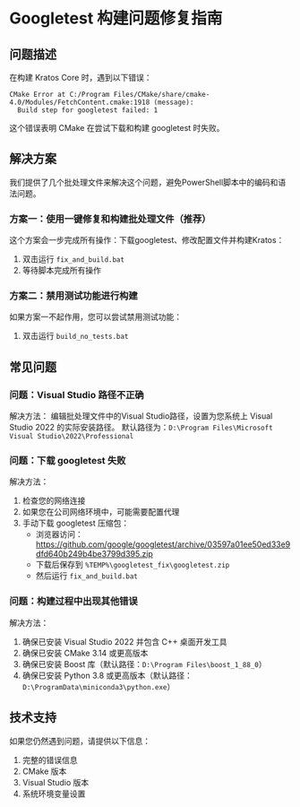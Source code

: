 # Googletest 构建问题修复指南

## 问题描述

在构建 Kratos Core 时，遇到以下错误：

```
CMake Error at C:/Program Files/CMake/share/cmake-4.0/Modules/FetchContent.cmake:1918 (message):
  Build step for googletest failed: 1
```

这个错误表明 CMake 在尝试下载和构建 googletest 时失败。

## 解决方案

我们提供了几个批处理文件来解决这个问题，避免PowerShell脚本中的编码和语法问题。

### 方案一：使用一键修复和构建批处理文件（推荐）

这个方案会一步完成所有操作：下载googletest、修改配置文件并构建Kratos：

1. 双击运行 `fix_and_build.bat`
2. 等待脚本完成所有操作

### 方案二：禁用测试功能进行构建

如果方案一不起作用，您可以尝试禁用测试功能：

1. 双击运行 `build_no_tests.bat`

## 常见问题

### 问题：Visual Studio 路径不正确

解决方法：
编辑批处理文件中的Visual Studio路径，设置为您系统上 Visual Studio 2022 的实际安装路径。
默认路径为：`D:\Program Files\Microsoft Visual Studio\2022\Professional`

### 问题：下载 googletest 失败

解决方法：
1. 检查您的网络连接
2. 如果您在公司网络环境中，可能需要配置代理
3. 手动下载 googletest 压缩包：
   - 浏览器访问：https://github.com/google/googletest/archive/03597a01ee50ed33e9dfd640b249b4be3799d395.zip
   - 下载后保存到 `%TEMP%\googletest_fix\googletest.zip`
   - 然后运行 `fix_and_build.bat`

### 问题：构建过程中出现其他错误

解决方法：
1. 确保已安装 Visual Studio 2022 并包含 C++ 桌面开发工具
2. 确保已安装 CMake 3.14 或更高版本
3. 确保已安装 Boost 库（默认路径：`D:\Program Files\boost_1_88_0`）
4. 确保已安装 Python 3.8 或更高版本（默认路径：`D:\ProgramData\miniconda3\python.exe`）

## 技术支持

如果您仍然遇到问题，请提供以下信息：

1. 完整的错误信息
2. CMake 版本
3. Visual Studio 版本
4. 系统环境变量设置 